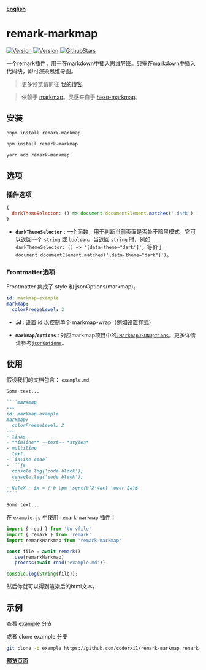 [**English**](https://github.com/coderxi1/remark-markmap/blob/master/README.md)

# remark-markmap

[![Version](https://img.shields.io/npm/v/remark-markmap)](https://npm.im/remark-markmap)
[![Version](https://img.shields.io/npm/d18m/remark-markmap)](https://npm.im/remark-markmap)
[![GithubStars](https://img.shields.io/github/stars/coderxi1/remark-markmap?style=flat&logo=github&color=yellow)](https://github.com/coderxi1/remark-markmap)

一个remark插件，用于在markdown中插入思维导图。只需在markdown中插入代码块，即可渲染思维导图。

> 更多预览请前往 [我的博客](https://coderxi.com/posts/remark-markmap-doc).

>依赖于 [markmap](https://github.com/markmap/markmap)。灵感来自于 [hexo-markmap](https://github.com/maxchang3/hexo-markmap)。

## 安装

```sh
pnpm install remark-markmap
```
```sh
npm install remark-markmap
```
```sh
yarn add remark-markmap
```

## 选项

### 插件选项

```js
{
  darkThemeSelector: () => document.documentElement.matches('.dark') || (window.matchMedia && window.matchMedia('(prefers-color-scheme: dark)').matches)
}
```
- **`darkThemeSelector`** : 一个函数，用于判断当前页面是否处于暗黑模式。它可以返回一个 `string` 或 `boolean`。当返回 `string` 时，例如 `darkThemeSelector: () => '[data-theme="dark"]'`，等价于 `document.documentElement.matches('[data-theme="dark"]')`。

### Frontmatter选项

Frontmatter 集成了 style 和 jsonOptions(markmap)。
```yaml
id: markmap-example
markmap:
  colorFreezeLevel: 2
```

- **`id`** : 设置 id 以控制单个 markmap-wrap（例如设置样式）
  
- **`markmap`/`options`** : 对应markmap项目中的[`IMarkmapJSONOptions`](https://markmap.js.org/api/interfaces/markmap-view.IMarkmapJSONOptions.html)。更多详情请参考[`jsonOptions`](https://markmap.js.org/docs/json-options#option-list)。

## 使用

假设我们的文档包含： `example.md`

`````markdown
Some text...

````markmap
---
id: markmap-example
markmap:
  colorFreezeLevel: 2
---
- links
- **inline** ~~text~~ *styles*
- multiline
  text
- `inline code`
- ```js
  console.log('code block');
  console.log('code block');
  ```
- KaTeX - $x = {-b \pm \sqrt{b^2-4ac} \over 2a}$
````

Some text...
`````

在 `example.js` 中使用 `remark-markmap` 插件：

```javascript
import { read } from 'to-vfile'
import { remark } from 'remark'
import remarkMarkmap from 'remark-markmap'

const file = await remark()
  .use(remarkMarkmap)
  .process(await read('example.md'))

console.log(String(file));
```

然后你就可以得到渲染后的html文本。

## 示例

查看 [example 分支](https://github.com/coderxi1/remark-markmap/tree/example)

或者 clone example 分支

```sh
git clone -b example https://github.com/coderxi1/remark-markmap remark-markmap-example
```

[**预览页面**](https://remark.markmap.org)